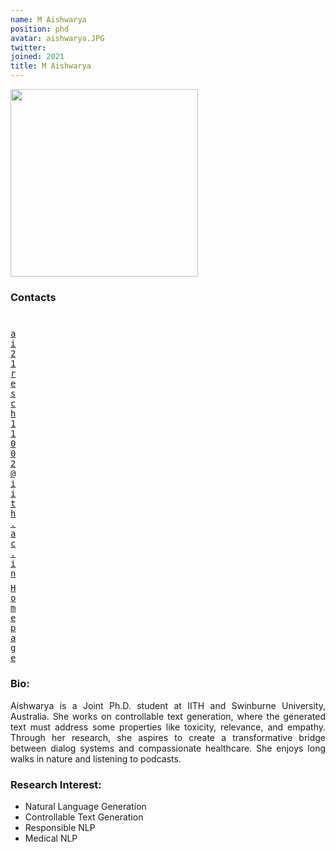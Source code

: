 ```yaml
---
name: M Aishwarya
position: phd
avatar: aishwarya.JPG
twitter: 
joined: 2021
title: M Aishwarya
---
```


<img width="300" src="{{site.baseurl}}/images/people/{{page.avatar}}" data-action="zoom">

### Contacts

<div class="row">
<div class="col-1" style="width:5px">
    <b><a href="ai21resch11002@iith.ac.in" target="_blank"><i class="fa fa-envelope-o"></i></a></b><br>
    <span style="display: block; margin-bottom: 0.5em"></span>
    <b><a href="" target="_blank"><i class="fa fa-globe"></i></a></b>
    <span style="display: block; margin-bottom: 0.5em"></span>
</div>
<div class="col-1" style="width:5px">
    <a href="mailto:ai21resch11002@iith.ac.in" target="_blank"><samp>ai21resch11002@iith.ac.in</samp></a>
    <span style="display: block; margin-bottom: 0.5em"></span>
    <a href="" target="_blank"><samp>Homepage</samp></a><br>
    <span style="display: block; margin-bottom: 0.5em"></span>
</div>
</div>
<span style="display: block; margin-bottom: 1em"></span>

### Bio:
<p style="text-align: justify">
Aishwarya is a Joint Ph.D. student at IITH and Swinburne University, Australia. She works on controllable text generation, where the generated text must address some properties like toxicity, relevance, and empathy. Through her research, she aspires to create a transformative bridge between dialog systems and compassionate healthcare. She enjoys long walks in nature and listening to podcasts. </p>

### Research Interest:
- Natural Language Generation
- Controllable Text Generation
- Responsible NLP
- Medical NLP 

